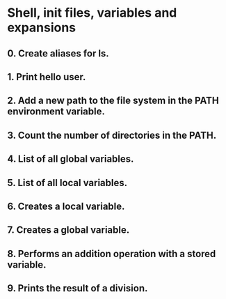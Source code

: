 # Shell, init files, variables and expansions
## 0. Create aliases for ls.
## 1. Print hello user.
## 2. Add a new path to the file system in the PATH environment variable.
## 3. Count the number of directories in the PATH.
## 4. List of all global variables.
## 5. List of all local variables.
## 6. Creates a local variable.
## 7. Creates a global variable.
## 8. Performs an addition operation with a stored variable.
## 9. Prints the result of a division.
